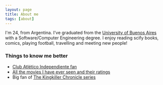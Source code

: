 ```yaml
---
layout: page
title: About me 
tags: [about] 
---
```


I'm 24, from Argentina. I've graduated from the [University of Buenos Aires](http://fi.uba.ar) with a Software/Computer Engineering degree. 
I enjoy reading scify books, comics, playing football, travelling and meeting new people!

### Things to know me better 

* [Club Atlético Independiente fan](https://clubaindependiente.com)
* [All the movies I have ever seen and their ratings](http://www.imdb.com/user/ur58038902/ratings)
* Big fan of [The Kingkiller Chronicle series](http://www.patrickrothfuss.com/content/books.asp)
